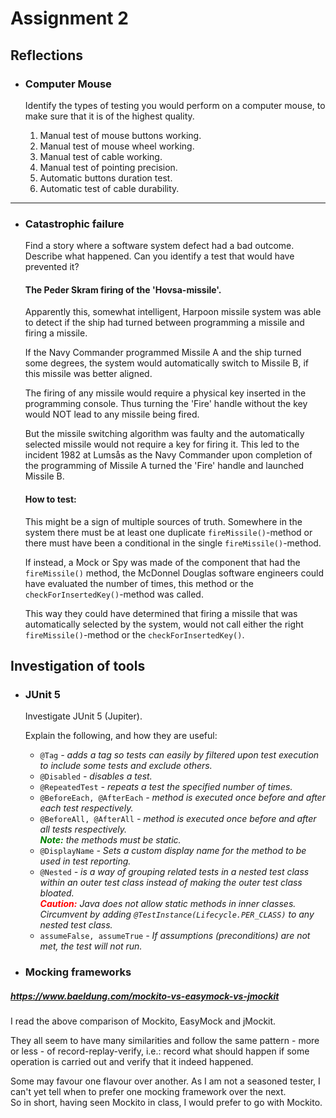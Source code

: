 # Assignment 2

## Reflections

- ### Computer Mouse

  Identify the types of testing you would perform on a computer mouse, to make sure that it is of the highest quality.

  1. Manual test of mouse buttons working.
  2. Manual test of mouse wheel working.
  3. Manual test of cable working.
  4. Manual test of pointing precision.
  5. Automatic buttons duration test.
  6. Automatic test of cable durability.

---

- ### Catastrophic failure

  Find a story where a software system defect had a bad outcome. Describe what happened. Can you identify a test that would have prevented it?

  #### The Peder Skram firing of the 'Hovsa-missile'.

  Apparently this, somewhat intelligent, Harpoon missile system was able to detect if the ship had turned between programming a missile and firing a missile.

  If the Navy Commander programmed Missile A and the ship turned some degrees, the system would automatically switch to Missile B, if this missile was better aligned.

  The firing of any missile would require a physical key inserted in the programming console. Thus turning the 'Fire' handle without the key would NOT lead to any missile being fired.

  But the missile switching algorithm was faulty and the automatically selected missile would not require a key for firing it. This led to the incident 1982 at Lumsås as the Navy Commander upon completion of the programming of Missile A turned the 'Fire' handle and launched Missile B.

  #### How to test:

  This might be a sign of multiple sources of truth. Somewhere in the system there must be at least one duplicate <code>fireMissile()</code>-method or there must have been a conditional in the single <code>fireMissile()</code>-method.

  If instead, a Mock or Spy was made of the component that had the <code>fireMissile()</code> method, the McDonnel Douglas software engineers could have evaluated the number of times, this method or the <code>checkForInsertedKey()</code>-method was called.

  This way they could have determined that firing a missile that was automatically selected by the system, would not call either the right <code>fireMissile()</code>-method or the <code>checkForInsertedKey()</code>.

## Investigation of tools

- ### JUnit 5

  Investigate JUnit 5 (Jupiter).

  Explain the following, and how they are useful:

  - <code>@Tag</code>
    _- adds a tag so tests can easily by filtered upon test execution to include some tests and exclude others._
  - <code>@Disabled</code>
    _- disables a test._
  - <code>@RepeatedTest</code>
    _- repeats a test the specified number of times._
  - <code>@BeforeEach, @AfterEach</code>
    _- method is executed once before and after each test respectively._
  - <code>@BeforeAll, @AfterAll</code>
    _- method is executed once before and after all tests respectively.
    <br>
    <font color="green">**Note:**</font> the methods must be static._
  - <code>@DisplayName</code>
    _- Sets a custom display name for the method to be used in test reporting._
  - <code>@Nested</code>
    _- is a way of grouping related tests in a nested test class within an outer test class instead of making the outer test class bloated.<br><font color="red">**Caution:**</font> Java does not allow static methods in inner classes. Circumvent by adding <code>@TestInstance(Lifecycle.PER_CLASS)</code> to any nested test class._
  - <code>assumeFalse, assumeTrue</code>
    _- If assumptions (preconditions) are not met, the test will not run._

- ### Mocking frameworks

##### https://www.baeldung.com/mockito-vs-easymock-vs-jmockit

I read the above comparison of Mockito, EasyMock and jMockit.

They all seem to have many similarities and follow the same pattern - more or less - of record-replay-verify, i.e.: record what should happen if some operation is carried out and verify that it indeed happened.

Some may favour one flavour over another. As I am not a seasoned tester, I can't yet tell when to prefer one mocking framework over the next.<br>
So in short, having seen Mockito in class, I would prefer to go with Mockito.
